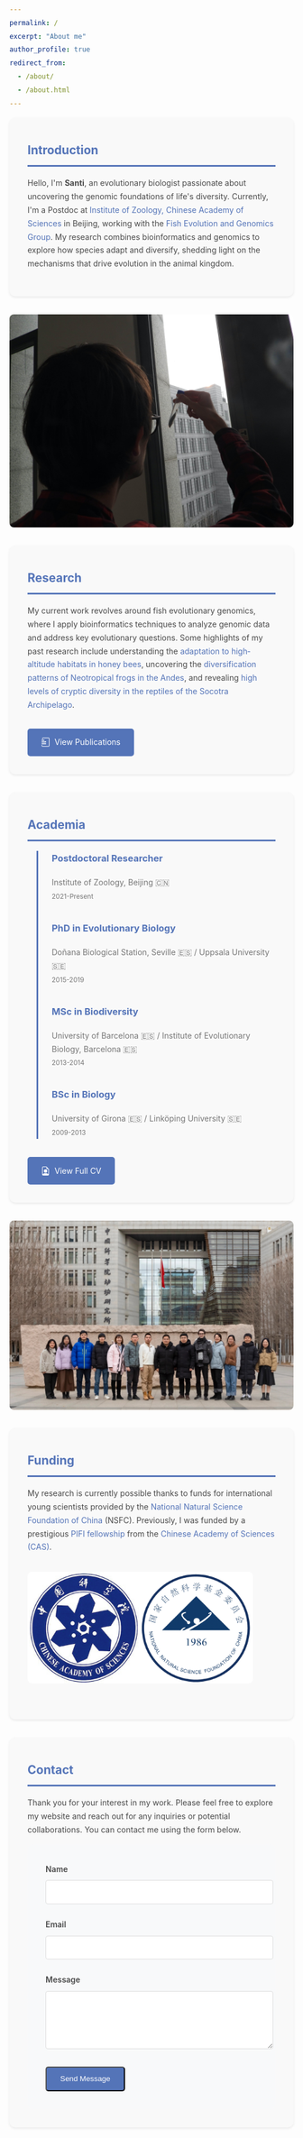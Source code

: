 ```yaml
---
permalink: /
excerpt: "About me"
author_profile: true
redirect_from:
  - /about/
  - /about.html
---
```


<style>
  /*  Modern Styling for About Page (Custom CSS - can be moved to main.scss later) */
  body {
    line-height: 1.7;
    color: #4a4a4a; /* Slightly darker grey for body text */
  }

  h1, h2, h3 {
    color: #5474B8; /* A more muted, professional blue */
    margin-top: 2rem;
  }

  a {
    color: #5474B8; /* Muted blue for links */
    text-decoration: none;
    transition: color 0.3s ease;
  }

  a:hover {
    color: #3B5E9A; /* Darker blue on hover */
    text-decoration: underline;
  }

  .button {
    display: inline-block;
    padding: 0.8rem 1.5rem;
    background: #5474B8; /* Muted blue for buttons */
    color: white;
    text-decoration: none;
    border-radius: 5px;
    transition: background 0.3s ease;
  }

  .hero-section {
    display: grid;
    grid-template-columns: 1fr 1fr;
    gap: 2rem;
    align-items: center;
    margin-bottom: 3rem;
  }

  .section-card {
    background: #f9f9f9; /* Light grey background for cards */
    padding: 2rem;
    border-radius: 10px;
    box-shadow: 0 2px 4px rgba(0,0,0,0.08); /* Subtle shadow */
    margin-bottom: 2rem;
  }

  .timeline {
    border-left: 3px solid #5474B8; /* Muted blue timeline line */
    padding-left: 1.5rem;
    margin-left: 1rem;
  }

  .timeline-item {
    margin-bottom: 2rem;
  }

  .timeline-item h3 {
    margin-top: 0;
  }

  .timeline-item p {
    margin: 0.5rem 0;
    color: #777; /* Slightly lighter grey for timeline dates */
  }

  .form-group {
    margin-bottom: 1.5rem;
  }

  .form-group label {
    display: block;
    margin-bottom: 0.5rem;
    font-weight: 600;
  }

  .form-group input, .form-group textarea {
    width: 100%;
    padding: 0.8rem;
    border: 1px solid #ddd;
    border-radius: 4px;
  }

  #contact-form {
    background: #f8f9fa; /* Very light grey for form background */
    padding: 2rem;
    border-radius: 10px;
  }
</style>

<div class="section-card">
  <h2 style="color: #5474B8; border-bottom: 3px solid #5474B8; padding-bottom: 0.5rem; margin-top: 0.5rem;">Introduction</h2>
  <p>Hello, I'm <strong>Santi</strong>, an evolutionary biologist passionate about uncovering the genomic foundations of life's diversity. Currently, I'm a Postdoc at <a href="http://english.ioz.cas.cn/" target="_blank">Institute of Zoology, Chinese Academy of Sciences</a> in Beijing, working with the <a href="https://guolaboratory.com/" target="_blank">Fish Evolution and Genomics Group</a>. My research combines bioinformatics and genomics to explore how species adapt and diversify, shedding light on the mechanisms that drive evolution in the animal kingdom.</p>
</div>

<div style="display: grid; grid-template-columns: repeat(auto-fit, minmax(300px, 1fr)); gap: 1rem; margin: 2rem 0;">
  <img src="/images/santi_stickleback.jpg" alt="Dr. Montero-Mendieta conducting fish research" style="border-radius: 8px;">
</div>

<div class="section-card">
  <h2 style="color: #5474B8; border-bottom: 3px solid #5474B8; padding-bottom: 0.5rem; margin-top: 0.5rem;">Research</h2>
  <p>My current work revolves around fish evolutionary genomics, where I apply bioinformatics techniques to analyze genomic data and address key evolutionary questions. Some highlights of my past research include understanding the <a href="https://onlinelibrary.wiley.com/doi/10.1111/mec.14986" target="_blank">adaptation to high‐altitude habitats in honey bees</a>, uncovering the <a href="https://doi.org/10.1016/j.ympev.2021.107167" target="_blank">diversification patterns of Neotropical frogs in the Andes</a>, and revealing <a href="https://doi.org/10.1371/journal.pone.0149985" target="_blank">high levels of cryptic diversity in the reptiles of the Socotra Archipelago</a>.</p>
  <a href="/publications/" class="button" style="display: inline-flex; align-items: center; gap: 0.5rem; margin-top: 1rem;">  <!-- Added View Publications Button here -->
    <svg xmlns="http://www.w3.org/2000/svg" width="16" height="16" fill="currentColor" class="bi bi-journal-richtext" viewBox="0 0 16 16">
      <path d="M7.5 6.5h1a.5.5 0 0 1 .5.5v.5a.5.5 0 0 1-.5.5h-1a.5.5 0 0 1-.5-.5v-.5a.5.5 0 0 1 .5-.5z"/>
      <path d="M3 0h10a2 2 0 0 1 2 2v12a2 2 0 0 1-2 2H3a2 2 0 0 1-2-2v-1h1v1a1 1 0 0 0 1 1h10a1 1 0 0 0 1-1V2a1 1 0 0 0-1-1H4a1 1 0 0 0-1 1v1H2V2a2 2 0 0 1 2-2z"/>
      <path d="M1 5v-.5a.5.5 0 0 1 .5-.5h4a.5.5 0 0 1 .5.5V5a.5.5 0 0 1-.5.5h-4a.5.5 0 0 1-.5-.5zm0 3v-.5a.5.5 0 0 1 .5-.5h7a.5.5 0 0 1 .5.5V8a.5.5 0 0 1-.5.5h-7a.5.5 0 0 1-.5-.5zm0 3v-.5a.5.5 0 0 1 .5-.5h7a.5.5 0 0 1 .5.5v.5a.5.5 0 0 1-.5.5h-7a.5.5 0 0 1-.5-.5z"/>
    </svg>
    View Publications
  </a>
</div>

<div class="section-card">
  <h2 style="color: #5474B8; border-bottom: 3px solid #5474B8; padding-bottom: 0.5rem; margin-top: 0.5rem;">Academia</h2>
  <div class="timeline">
    <div class="timeline-item">
      <h3 style="margin-top: 0;">Postdoctoral Researcher</h3>
      <p style="margin: 0.5rem 0; color: #777;">Institute of Zoology, Beijing 🇨🇳<br>
      <small>2021-Present</small></p>
    </div>
    <div class="timeline-item">
      <h3 style="margin-top: 0;">PhD in Evolutionary Biology</h3>
      <p style="margin: 0.5rem 0; color: #777;">Doñana Biological Station, Seville 🇪🇸 / Uppsala University 🇸🇪<br>
      <small>2015-2019</small></p>
    </div>
    <div class="timeline-item">
      <h3 style="margin-top: 0;">MSc in Biodiversity</h3>
      <p style="margin: 0.5rem 0; color: #777;">University of Barcelona 🇪🇸 / Institute of Evolutionary Biology, Barcelona 🇪🇸<br>
      <small>2013-2014</small></p>
    </div>
    <div class="timeline-item">
      <h3 style="margin-top: 0;">BSc in Biology</h3>
      <p style="margin: 0.5rem 0; color: #777;">University of Girona 🇪🇸 / Linköping University 🇸🇪<br>
      <small>2009-2013</small></p>
    </div>
  </div>
  <a href="/cv/" class="button" style="display: inline-flex; align-items: center; gap: 0.5rem;">
    <svg xmlns="http://www.w3.org/2000/svg" width="16" height="16" fill="currentColor" class="bi bi-file-earmark-person" viewBox="0 0 16 16">
      <path d="M11 8a3 3 0 1 1-6 0 3 3 0 0 1 6 0z"/>
      <path d="M14 14V4.5L9.5 0H4a2 2 0 0 0-2 2v12a2 2 0 0 0 2 2h8a2 2 0 0 0 2-2zM9.5 3A1.5 1.5 0 0 0 11 4.5h2v9.255S12 12 8 12s-5 1.755-5 1.755V2a1 1 0 0 1 1-1h5.5v2z"/>
    </svg>
View Full CV
  </a>
</div>

<div style="display: grid; grid-template-columns: repeat(auto-fit, minmax(300px, 1fr)); gap: 1rem; margin: 2rem 0;">
  <img src="/images/FEGG_2023.jpg" alt="Research group photo" style="border-radius: 8px;">
</div>

<div class="section-card">
  <h2 style="color: #5474B8; border-bottom: 3px solid #5474B8; padding-bottom: 0.5rem; margin-top: 0.5rem;">Funding</h2>
  <p>My research is currently possible thanks to funds for international young scientists provided by the <a href="https://www.nsfc.gov.cn/english/site_1/index.html" target="_blank">National Natural Science Foundation of China</a> (NSFC). Previously, I was funded by a prestigious <a href="http://international-talent.cas.cn/front/pc.html#/bicsite/pifiIntroduce/pifi" target="_blank">PIFI fellowship</a> from the <a href="https://english.cas.cn" target="_blank">Chinese Academy of Sciences (CAS)</a>.</p>
  <div style="display: grid; grid-template-columns: repeat(auto-fit, minmax(200px, 1fr)); gap: 1rem; margin: 2rem 0;">
    <img src="/images/logos_cas_nsfc.png" alt="logos_cas_nsfc" style="max-height: 400px; max-width: 400px; border-radius: 8px; width: 100%;">
  </div>
</div>

<div class="section-card">
  <h2 style="color: #5474B8; border-bottom: 3px solid #5474B8; padding-bottom: 0.5rem; margin-top: 0.5rem;">Contact</h2>
  <p>Thank you for your interest in my work. Please feel free to explore my website and reach out for any inquiries or potential collaborations. You can contact me using the form below.</p>

  <form id="contact-form" method="post" action="https://formspree.io/f/mrgwblad" style="background: #f8f9fa; padding: 2rem; border-radius: 10px;">
    <div class="form-group">
      <label for="name">Name</label>
      <input type="text" name="name" id="name">
    </div>
    <div class="form-group">
      <label for="email">Email</label>
      <input type="email" name="email" id="email">
    </div>
    <div class="form-group">
      <label for="message">Message</label>
      <textarea name="message" id="message" rows="5"></textarea>
    </div>
    <button type="submit" class="button">Send Message</button>
  </form>
</div>
